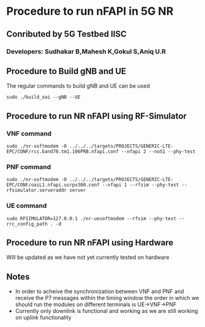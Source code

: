 # Procedure to run nFAPI in 5G NR

## Conributed by 5G Testbed IISC 
### Developers: Sudhakar B,Mahesh K,Gokul S,Aniq U.R

## Procedure to Build gNB and UE

The regular commands to build gNB and UE can be used
```
sudo ./build_oai --gNB --UE

```
## Procedure to run NR nFAPI using RF-Simulator

### VNF command
```
sudo ./nr-softmodem -O ../../../targets/PROJECTS/GENERIC-LTE-EPC/CONF/rcc.band78.tm1.106PRB.nfapi.conf --nfapi 2 --noS1 --phy-test

```
### PNF command
```
sudo ./nr-softmodem -O ../../../targets/PROJECTS/GENERIC-LTE-EPC/CONF/oaiL1.nfapi.usrpx300.conf --nfapi 1 --rfsim --phy-test --rfsimulator.serveraddr server

```
### UE command
```
sudo RFSIMULATOR=127.0.0.1 ./nr-uesoftmodem --rfsim --phy-test --rrc_config_path . -d

```
## Procedure to run NR nFAPI using Hardware
Will be updated as we have not yet currently tested on hardware

## Notes
* In order to acheive the synchronization between VNF and PNF and receive the P7 messages within the timing window the order in which we should run the modules on different terminals is UE->VNF->PNF
* Currently only downlink is functional and working as we are still working on uplink functionality
